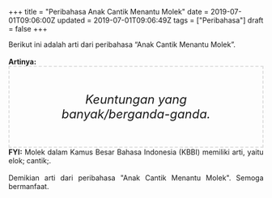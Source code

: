 +++
title = "Peribahasa Anak Cantik Menantu Molek"
date = 2019-07-01T09:06:00Z
updated = 2019-07-01T09:06:49Z
tags = ["Peribahasa"]
draft = false
+++

<div dir="ltr" style="text-align: left;" trbidi="on"><div style="text-align: justify;">Berikut ini adalah arti dari peribahasa “Anak Cantik Menantu Molek”.</div><br /><div style="text-align: justify;"><b>Artinya:</b></div><div style="border: 2px dashed #ddd; font-size: 24px; height: auto; margin: 0 auto; padding: 50px; text-align: center; width: auto;"><i>Keuntungan yang banyak/berganda-ganda.</i></div><div style="text-align: justify;"><b>FYI:</b> Molek dalam Kamus Besar Bahasa Indonesia (KBBI) memiliki arti, yaitu elok; cantik;.<br /><br /></div><div style="text-align: justify;">Demikian arti dari peribahasa "Anak Cantik Menantu Molek". Semoga bermanfaat.</div></div>
